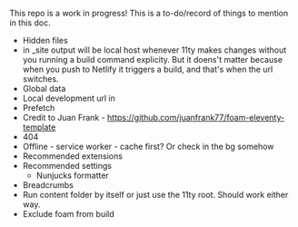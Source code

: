 This repo is a work in progress! This is a to-do/record of things to mention in this doc.

- Hidden files
- <build> in _site output will be local host whenever 11ty makes changes without you running a build command explicity. But it doens't matter because when you push to Netlify it triggers a build, and that's when the url switches.
- Global data
- Local development url in <build>
- Prefetch
- Credit to Juan Frank - https://github.com/juanfrank77/foam-eleventy-template
- 404
- Offline - service worker - cache first? Or check in the bg somehow
- Recommended extensions
- Recommended settings
  - Nunjucks formatter
- Breadcrumbs
- Run content folder by itself or just use the 11ty root. Should work either way.
- Exclude foam from build
